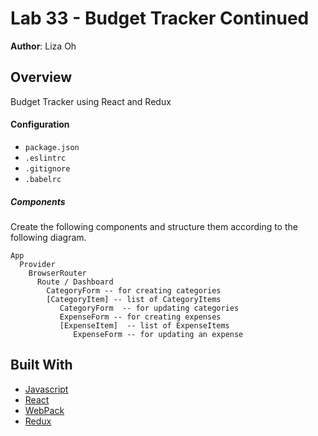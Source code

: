 # Lab 33 - Budget Tracker Continued

**Author**: Liza Oh

## Overview
Budget Tracker using React and Redux

#### Configuration
* `package.json`
* `.eslintrc`
* `.gitignore`
* `.babelrc`

##### Components
Create the following components and structure them according to the following diagram.
```
App
  Provider
    BrowserRouter
      Route / Dashboard
        CategoryForm -- for creating categories
        [CategoryItem] -- list of CategoryItems
           CategoryForm  -- for updating categories
           ExpenseForm -- for creating expenses
           [ExpenseItem]  -- list of ExpenseItems
              ExpenseForm -- for updating an expense
```

## Built With
* [Javascript](https://www.javascript.com/)
* [React](https://reactjs.org/)
* [WebPack](https://webpack.js.org/)
* [Redux](https://redux.js.org/)
